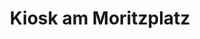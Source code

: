 ---
title: "Kiosk am Moritzplatz"
url: /krefeld/kiosk-am-moritzplatz-huelser-strasse/
shop: Kiosk
---